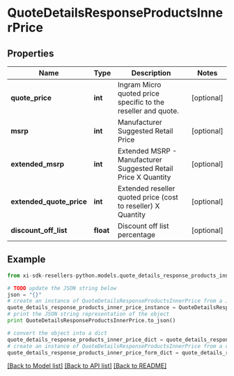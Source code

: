 # QuoteDetailsResponseProductsInnerPrice


## Properties

Name | Type | Description | Notes
------------ | ------------- | ------------- | -------------
**quote_price** | **int** | Ingram Micro quoted price specific to the reseller and quote. | [optional] 
**msrp** | **int** | Manufacturer Suggested Retail Price | [optional] 
**extended_msrp** | **int** | Extended MSRP - Manufacturer Suggested Retail Price X Quantity | [optional] 
**extended_quote_price** | **int** | Extended reseller quoted price (cost to reseller) X Quantity | [optional] 
**discount_off_list** | **float** | Discount off list percentage | [optional] 

## Example

```python
from xi-sdk-resellers-python.models.quote_details_response_products_inner_price import QuoteDetailsResponseProductsInnerPrice

# TODO update the JSON string below
json = "{}"
# create an instance of QuoteDetailsResponseProductsInnerPrice from a JSON string
quote_details_response_products_inner_price_instance = QuoteDetailsResponseProductsInnerPrice.from_json(json)
# print the JSON string representation of the object
print QuoteDetailsResponseProductsInnerPrice.to_json()

# convert the object into a dict
quote_details_response_products_inner_price_dict = quote_details_response_products_inner_price_instance.to_dict()
# create an instance of QuoteDetailsResponseProductsInnerPrice from a dict
quote_details_response_products_inner_price_form_dict = quote_details_response_products_inner_price.from_dict(quote_details_response_products_inner_price_dict)
```
[[Back to Model list]](../README.md#documentation-for-models) [[Back to API list]](../README.md#documentation-for-api-endpoints) [[Back to README]](../README.md)


